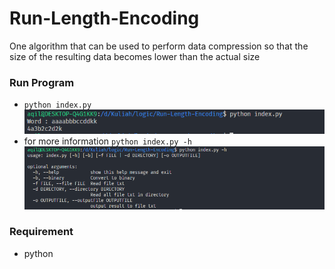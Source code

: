 # Run-Length-Encoding

One algorithm that can be used to perform data compression so that the size of the resulting data becomes lower than the actual size

### Run Program

- `python index.py`
  ![example](./doc/Example.PNG)
- for more information `python index.py -h`
  ![help](./doc/Help.PNG)

### Requirement

- python
